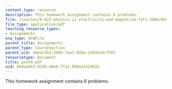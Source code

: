 ```yaml
---
content_type: resource
description: This homework assignment contains 6 problems.
file: /courses/8-022-physics-ii-electricity-and-magnetism-fall-2004/6b4aa5630356e0e67fa1050a3e22463a_pset0.pdf
file_type: application/pdf
learning_resource_types:
- Assignments
ocw_type: OCWFile
parent_title: Assignments
parent_type: CourseSection
parent_uid: 44eec5b3-2404-7aa2-028a-2e93a24cf591
resourcetype: Document
title: pset0.pdf
uid: 6b4aa563-0356-e0e6-7fa1-050a3e22463a
---
```

This homework assignment contains 6 problems.

